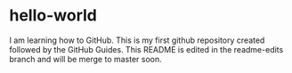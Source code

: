 # hello-world
 I am learning how to GitHub.
This is my first github repository created followed by the GitHub Guides.
This README is edited in the readme-edits branch and will be merge to master soon.
